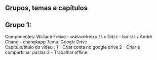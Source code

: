 Grupos, temas e capítulos
--------------------------
Grupo 1:   
---------  
Componentes: Wallace Freixo - wallacefreixo / Lo Ditzz - loditzz / André Chang - changkapp 
Tema: Google Drive  
Capítulo/título do vídeo : 
1 - Criar conta no google drive 
2 - Criar e compartilhar pastas 
3 - Trabalhar offline 

